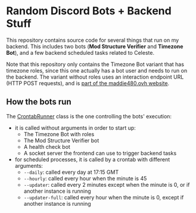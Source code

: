 # Random Discord Bots + Backend Stuff

This repository contains source code for several things that run on my backend. This includes two bots (**Mod Structure Verifier** and **Timezone Bot**), and a few backend scheduled tasks related to Celeste.

Note that this repository only contains the Timezone Bot variant that has timezone roles, since this one actually has a bot user and needs to run on the backend. The variant without roles uses an interaction endpoint URL (HTTP POST requests), and is [part of the maddie480.ovh website](https://github.com/maddie480/RandomStuffWebsite/tree/main/src/main/java/ovh/maddie480/randomstuff/frontend/discord/timezonebot).

## How the bots run

The [CrontabRunner](src/main/java/ovh/maddie480/randomstuff/backend/CrontabRunner.java) class is the one controlling the bots' execution:
- it is called without arguments in order to start up:
  - The Timezone Bot with roles
  - The Mod Structure Verifier bot
  - A health check bot
  - A socket server the frontend can use to trigger backend tasks
- for scheduled processes, it is called by a crontab with different arguments:
  - `--daily`: called every day at 17:15 GMT
  - `--hourly`: called every hour when the minute is 45
  - `--updater`: called every 2 minutes except when the minute is 0, or if another instance is running
  - `--updater-full`: called every hour when the minute is 0, except if another instance is running
